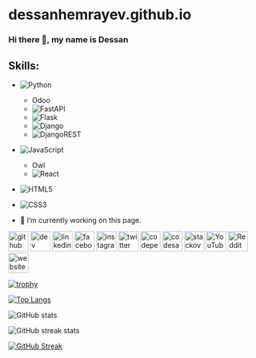 # dessanhemrayev.github.io

### Hi there 👋, my name is Dessan

## Skills:

- ![Python](https://img.shields.io/badge/-Python-3670A0?style=for-the-badge&logo=python&logoColor=ffdd54)
  - Odoo
  - ![FastAPI](https://img.shields.io/badge/-FastAPI-005571?style=for-the-badge&logo=fastapi)
  - ![Flask](https://img.shields.io/badge/-Flask-000000?style=for-the-badge&logo=flask)
  - ![Django](https://img.shields.io/badge/-Django-092E20?style=for-the-badge&logo=django)
  - ![DjangoREST](https://img.shields.io/badge/-DjangoREST-ff1709?style=for-the-badge&logo=django&logoColor=white&color=ff1709&labelColor=gray)

- ![JavaScript](https://img.shields.io/badge/-JavaScript-323330?style=for-the-badge&logo=javascript&logoColor=F7DF1E)
  - Owl
  - ![React](https://img.shields.io/badge/-React-20232a?style=for-the-badge&logo=react&logoColor=61DAFB)

- ![HTML5](https://img.shields.io/badge/-HTML5-E34F26?style=for-the-badge&logo=html5&logoColor=white)

- ![CSS3](https://img.shields.io/badge/-CSS3-1572B6?style=for-the-badge&logo=css3&logoColor=white)


- 🔭 I’m currently working on this page. 


[<img src='https://cdn.jsdelivr.net/npm/simple-icons@3.0.1/icons/github.svg' alt='github' height='40'>](https://github.com/dessanhemrayev)  [<img src='https://cdn.jsdelivr.net/npm/simple-icons@3.0.1/icons/dev-dot-to.svg' alt='dev' height='40'>](https://dev.to/dessanhemrayev)  [<img src='https://cdn.jsdelivr.net/npm/simple-icons@3.0.1/icons/linkedin.svg' alt='linkedin' height='40'>](https://www.linkedin.com/in/Dd/)  [<img src='https://cdn.jsdelivr.net/npm/simple-icons@3.0.1/icons/facebook.svg' alt='facebook' height='40'>](https://www.facebook.com/dessanhemrayev)  [<img src='https://cdn.jsdelivr.net/npm/simple-icons@3.0.1/icons/instagram.svg' alt='instagram' height='40'>](https://www.instagram.com/dessanhemrayew/)  [<img src='https://cdn.jsdelivr.net/npm/simple-icons@3.0.1/icons/twitter.svg' alt='twitter' height='40'>](https://twitter.com/DessanHemrayev)  [<img src='https://cdn.jsdelivr.net/npm/simple-icons@3.0.1/icons/codepen.svg' alt='codepen' height='40'>](https://codepen.io/dessanhemrayev)  [<img src='https://cdn.jsdelivr.net/npm/simple-icons@3.0.1/icons/codesandbox.svg' alt='codesandbox' height='40'>](https://codesandbox.io/u/dessanhemrayev)  [<img src='https://cdn.jsdelivr.net/npm/simple-icons@3.0.1/icons/stackoverflow.svg' alt='stackoverflow' height='40'>](https://stackoverflow.com/users/dessanhemrayev)  [<img src='https://cdn.jsdelivr.net/npm/simple-icons@3.0.1/icons/youtube.svg' alt='YouTube' height='40'>](https://www.youtube.com/channel/dessanhemrayev)  [<img src='https://cdn.jsdelivr.net/npm/simple-icons@3.0.1/icons/reddit.svg' alt='Reddit' height='40'>](https://www.reddit.com/user/dessanhemrayev)  [<img src='https://cdn.jsdelivr.net/npm/simple-icons@3.0.1/icons/icloud.svg' alt='website' height='40'>](dessanhemrayev)  

[![trophy](https://github-profile-trophy.vercel.app/?username=dessanhemrayev)](https://github.com/ryo-ma/github-profile-trophy)

[![Top Langs](https://github-readme-stats.vercel.app/api/top-langs/?username=dessanhemrayev&layout=compact)](https://github.com/dessanhemrayev/github-readme-stats)

![GitHub stats](https://github-readme-stats.vercel.app/api?username=dessanhemrayev&show=reviews,discussions_started,discussions_answered,prs_merged,prs_merged_percentage)

![GitHub streak stats](https://github-readme-streak-stats.herokuapp.com/?user=dessanhemrayev)

[![GitHub Streak](https://streak-stats.demolab.com/?user=dessanhemrayev)](https://git.io/streak-stats)

